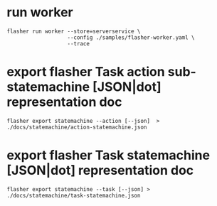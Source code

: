 # run worker
```
flasher run worker --store=serverservice \
                   --config ./samples/flasher-worker.yaml \
                   --trace
```

# export flasher Task action sub-statemachine [JSON|dot] representation doc
```
flasher export statemachine --action [--json]  > ./docs/statemachine/action-statemachine.json
```

# export flasher Task statemachine [JSON|dot] representation doc
```
flasher export statemachine --task [--json] > ./docs/statemachine/task-statemachine.json
```



